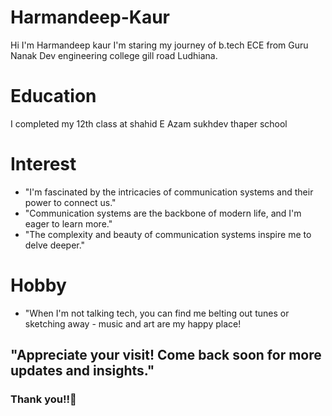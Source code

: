 # Harmandeep-Kaur
Hi I'm Harmandeep kaur 
I'm staring my journey of b.tech ECE from Guru Nanak Dev engineering college gill road Ludhiana.
# Education 
I completed my 12th class at shahid E Azam sukhdev thaper school 
# Interest
- "I'm fascinated by the intricacies of communication systems and their power to connect us."
- "Communication systems are the backbone of modern life, and I'm eager to learn more."
- "The complexity and beauty of communication systems inspire me to delve deeper."
# Hobby 
- "When I'm not talking tech, you can find me belting out tunes or sketching away - music and art are my happy place!


## "Appreciate your visit! Come back soon for more updates and insights."
### Thank you!!🙏
